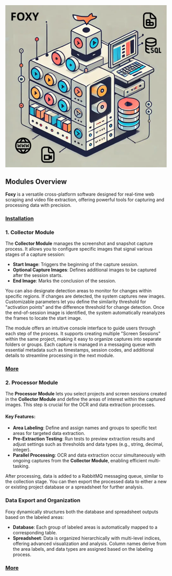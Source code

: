 
![](https://raw.githubusercontent.com/FoxySoftware/FoxySoftware.github.io/main/resource/FOXY.webp)

 
## Modules Overview

**Foxy** is a versatile cross-platform software designed for real-time web scraping and video file extraction, offering powerful tools for capturing and processing data with precision.

### [Installation](https://foxysoftware.github.io/1.%20Installation/)


### 1. Collector Module

The **Collector Module** manages the screenshot and snapshot capture process. It allows you to configure specific images that signal various stages of a capture session:

- **Start Image**: Triggers the beginning of the capture session.
- **Optional Capture Images**: Defines additional images to be captured after the session starts.
- **End Image**: Marks the conclusion of the session.

You can also designate detection areas to monitor for changes within specific regions. If changes are detected, the system captures new images. Customizable parameters let you define the similarity threshold for "activation points" and the difference threshold for change detection. Once the end-of-session image is identified, the system automatically reanalyzes the frames to locate the start image.

The module offers an intuitive console interface to guide users through each step of the process. It supports creating multiple "Screen Sessions" within the same project, making it easy to organize captures into separate folders or groups. Each capture is managed in a messaging queue with essential metadata such as timestamps, session codes, and additional details to streamline processing in the next module.
### [More](https://foxysoftware.github.io/2.%20Collector/)
### 2. Processor Module

The **Processor Module** lets you select projects and screen sessions created in the **Collector Module** and define the areas of interest within the captured images. This step is crucial for the OCR and data extraction processes.

#### Key Features:

- **Area Labeling**: Define and assign names and groups to specific text areas for targeted data extraction.
- **Pre-Extraction Testing**: Run tests to preview extraction results and adjust settings such as thresholds and data types (e.g., string, decimal, integer).
- **Parallel Processing**: OCR and data extraction occur simultaneously with ongoing captures from the **Collector Module**, enabling efficient multi-tasking.

After processing, data is added to a RabbitMQ messaging queue, similar to the collection stage. You can then export the processed data to either a new or existing project database or a spreadsheet for further analysis.

### Data Export and Organization

Foxy dynamically structures both the database and spreadsheet outputs based on the labeled areas:

- **Database**: Each group of labeled areas is automatically mapped to a corresponding table.
- **Spreadsheet**: Data is organized hierarchically with multi-level indices, offering advanced visualization and analysis. Column names derive from the area labels, and data types are assigned based on the labeling process.
### [More](https://foxysoftware.github.io/3.%20Processor/)
